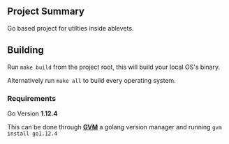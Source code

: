## Project Summary

Go based project for utilties inside ablevets.


## Building

Run `make build` from the project root, this will build your local OS's binary.

Alternatively run `make all` to build every operating system.

### Requirements

Go Version **1.12.4**

This can be done through [**GVM**](https://github.com/moovweb/gvm) a golang version manager
and running `gvm install go1.12.4`